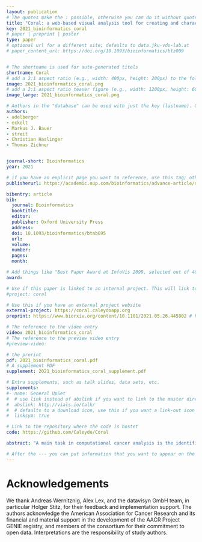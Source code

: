 ```yaml
---
layout: publication
# The quotes make the : possible, otherwise you can do it without quotes
title: "Coral: a web-based visual analysis tool for creating and characterizing cohorts"
key: 2021_bioinformatics_coral
# paper | preprint | poster
type: paper
# optional url for a different site; defaults to data.jku-vds-lab.at
# paper_content_url: https://doi.org/10.1093/bioinformatics/btz009


# The shortname is used for auto-generated titels
shortname: Coral
# add a 2:1 aspect ratio (e.g., width: 400px, height: 200px) to the folder /assets/images/papers/
image: 2021_bioinformatics_coral.png
# add a 2:1 aspect ratio teaser figure (e.g., width: 1200px, height: 600px) to the folder /assets/images/papers/
image_large: 2021_bioinformatics_coral.png

# Authors in the "database" can be used with just the key (lastname). Others can be written properly.
authors:
- adelberger
- eckelt
- Markus J. Bauer
- streit
- Christian Haslinger
- Thomas Zichner


journal-short: Bioinformatics
year: 2021

# if you have an explicit page you want to reference, use this tag; otherwise it will be generated from your doi
publisherurl: https://academic.oup.com/bioinformatics/advance-article/doi/10.1093/bioinformatics/bt[…]/6384564?guestAccessKey=8b1777b2-4157-46ff-b5c2-0a69f1931cce # add link to publisher page of your publication

bibentry: article
bib:
  journal: Bioinformatics
  booktitle: 
  editor: 
  publisher: Oxford University Press
  address: 
  doi: 10.1093/bioinformatics/btab695
  url: 
  volume:
  number:
  pages:
  month: 

# Add things like "Best Paper Award at InfoVis 2099, selected out of 4000 submissions"
award:

# Use if this paper is linked to an internal project. This will link to the project site
#project: coral

# Use this if you have an external project website
external-project: https://coral.caleydoapp.org
preprint: https://www.biorxiv.org/content/10.1101/2021.05.26.445802 # here you can put all preprint links (arxiv.org, osf.io,...)

# The reference to the video entry
video: 2021_bioinformatics_coral
# The reference to the preview video entry
#preview-video:

# the prerint
pdf: 2021_bioinformatics_coral.pdf
# A supplement PDF
supplement: 2021_bioinformatics_coral_supplement.pdf

# Extra supplements, such as talk slides, data sets, etc.
supplements:
#- name: General UpSet
#  # use link instead of abslink if you want to link to the master directory
#  abslink: http://vials.io/talk/
#  # defaults to a download icon, use this if you want a link-out icon
#  linksym: true

# Link to the repository where the code is hostet
code: https://github.com/Caleydo/Coral

abstract: "A main task in computational cancer analysis is the identification of patient subgroups (i.e., cohorts) based on metadata attributes (patient stratification) or genomic markers of response (biomarkers). Coral is a web-based cohort analysis tool that is designed to support this task: Users can interactively create and refine cohorts, which can then be compared, characterized, and inspected down to the level of single items. We visualize the evolution of cohorts and also provide intuitive access to prevalence information. Coral can be utilized to explore any type of cohort and sample set. Here, we focus on the analysis of genomic data from cancer patients and therefore included in the public version data from the AACR Project GENIE, The Cancer Genome Atlas, and the Cell Line Encyclopedia."

# After the --- you can put information that you want to appear on the website using markdown formatting or HTML. A good example are acknowledgements, extra references, an erratum, etc.
---
```



# Acknowledgements

We thank Andreas Wernitznig, Alex Lex, and the datavisyn GmbH team, in particular Holger Stitz, for their feedback and implementation support. The authors acknowledge the American Association for Cancer Research and its financial and material support in the development of the AACR Project GENIE registry, and members of the consortium for their commitment to open data. Interpretations are the responsibility of study authors.
